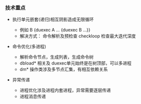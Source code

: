 ### 技术重点
- 执行单元嵌套(递归)相互阴影造成无限循环
	- 例如 B {duexec A ... {duexec B ...}}
	- 解决方式： 命令解析及预检查 checkloop 检查最大迭代深度

- 命令优化(多进程)
	- 解析命令节点，生成列表，生成命令树
	- dbload* 相关及 duexec单元始终是在树顶部，可以多进程
	- dm* 操作类涉及多节点汇集，有相互依赖关系

- 异常传递
	- 进程优化涉及进程内套进程，异常需要逐层传递
	- 进程消息传递

